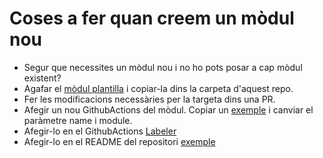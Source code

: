 # Coses a fer quan creem un mòdul nou
*  Segur que necessites un mòdul nou i no ho pots posar a cap mòdul existent?
*  Agafar el [mòdul plantilla](https://github.com/Som-Energia/erp_docs/tree/main/som_template) i copiar-la dins la carpeta d'aquest repo.
*  Fer les modificacions necessàries per la targeta dins una PR.
*  Afegir un nou GithubActions del mòdul. Copiar un [exemple](https://github.com/Som-Energia/openerp_som_addons/blob/main/.github/workflows/schedule_tests_account_account_som.yml) i canviar el paràmetre name i module.
*  Afegir-lo en el GithubActions [Labeler](https://github.com/Som-Energia/openerp_som_addons/blob/main/.github/labeler.yml)
*  Afegir-lo en el README del repositori [exemple](https://github.com/Som-Energia/openerp_som_addons/commit/2b1fb5ffc22f64b3edc834653275820f7eb616d3)

